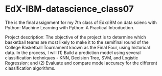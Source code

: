 # EdX-IBM-datascience_class07
The is the final assignment for my 7th class of Edx/IBM on data scienc with Python: Machine Learning with Python: A Practical Introduction. 

Project description: The objective of the project is to determine which basketball teams are most likely to make it to the semifinal round of the College Basketball Tournament known as the Final Four, using historical data. In the process, I will (1) Build a prediction model using several classification techniques - KNN, Decision Tree, SVM, and Logistic Regression; and (2) Evaluate and compare model accuracy for the different classification algorithms.
